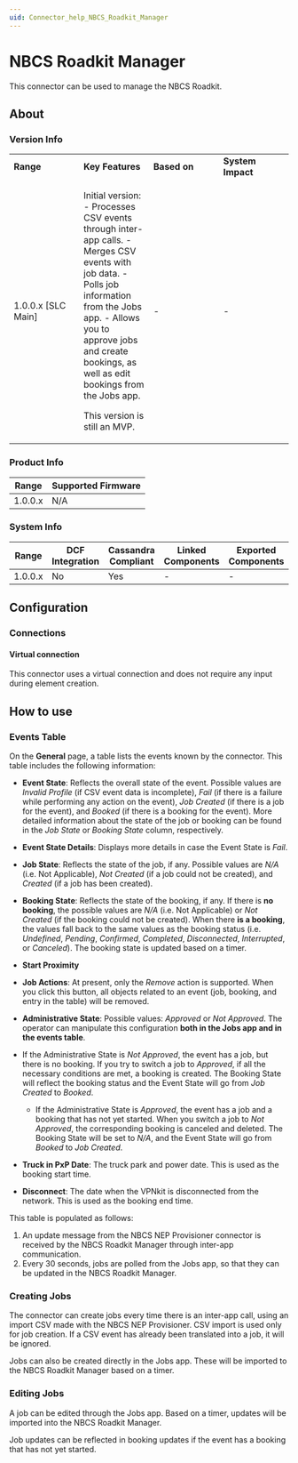 ```yaml
---
uid: Connector_help_NBCS_Roadkit_Manager
---
```


# NBCS Roadkit Manager

This connector can be used to manage the NBCS Roadkit.

## About

### Version Info

<table>
<colgroup>
<col style="width: 25%" />
<col style="width: 25%" />
<col style="width: 25%" />
<col style="width: 25%" />
</colgroup>
<tbody>
<tr class="odd">
<td><strong>Range</strong></td>
<td><strong>Key Features</strong></td>
<td><strong>Based on</strong></td>
<td><strong>System Impact</strong></td>
</tr>
<tr class="even">
<td>1.0.0.x [SLC Main]</td>
<td><p>Initial version: - Processes CSV events through inter-app calls. - Merges CSV events with job data. - Polls job information from the Jobs app. - Allows you to approve jobs and create bookings, as well as edit bookings from the Jobs app.</p>
<p>This version is still an MVP.</p></td>
<td>-</td>
<td>-</td>
</tr>
</tbody>
</table>

### Product Info

| **Range** | **Supported Firmware** |
|-----------|------------------------|
| 1.0.0.x   | N/A                    |

### System Info

| **Range** | **DCF Integration** | **Cassandra Compliant** | **Linked Components** | **Exported Components** |
|-----------|---------------------|-------------------------|-----------------------|-------------------------|
| 1.0.0.x   | No                  | Yes                     | \-                    | \-                      |

## Configuration

### Connections

#### Virtual connection

This connector uses a virtual connection and does not require any input during element creation.

## How to use

### Events Table

On the **General** page, a table lists the events known by the connector. This table includes the following information:

- **Event State**: Reflects the overall state of the event. Possible values are *Invalid Profile* (if CSV event data is incomplete), *Fail* (if there is a failure while performing any action on the event), *Job Created* (if there is a job for the event), and *Booked* (if there is a booking for the event). More detailed information about the state of the job or booking can be found in the *Job State* or *Booking State* column, respectively.

- **Event State Details**: Displays more details in case the Event State is *Fail*.

- **Job State**: Reflects the state of the job, if any. Possible values are *N/A* (i.e. Not Applicable), *Not Created* (if a job could not be created), and *Created* (if a job has been created).

- **Booking State**: Reflects the state of the booking, if any. If there is **no booking**, the possible values are *N/A* (i.e. Not Applicable) or *Not Created* (if the booking could not be created). When there **is a booking**, the values fall back to the same values as the booking status (i.e. *Undefined*, *Pending*, *Confirmed*, *Completed*, *Disconnected*, *Interrupted*, or *Canceled*). The booking state is updated based on a timer.

- **Start Proximity**

- **Job Actions**: At present, only the *Remove* action is supported. When you click this button, all objects related to an event (job, booking, and entry in the table) will be removed.

- **Administrative State**: Possible values: *Approved* or *Not Approved*. The operator can manipulate this configuration **both in the Jobs app and in the events table**.

- If the Administrative State is *Not Approved*, the event has a job, but there is no booking. If you try to switch a job to *Approved*, if all the necessary conditions are met, a booking is created. The Booking State will reflect the booking status and the Event State will go from *Job Created* to *Booked*.
  - If the Administrative State is *Approved*, the event has a job and a booking that has not yet started. When you switch a job to *Not Approved*, the corresponding booking is canceled and deleted. The Booking State will be set to *N/A*, and the Event State will go from *Booked* to *Job Created*.

- **Truck in PxP Date**: The truck park and power date. This is used as the booking start time.

- **Disconnect**: The date when the VPNkit is disconnected from the network. This is used as the booking end time.

This table is populated as follows:

1.  An update message from the NBCS NEP Provisioner connector is received by the NBCS Roadkit Manager through inter-app communication.
2.  Every 30 seconds, jobs are polled from the Jobs app, so that they can be updated in the NBCS Roadkit Manager.

### Creating Jobs

The connector can create jobs every time there is an inter-app call, using an import CSV made with the NBCS NEP Provisioner. CSV import is used only for job creation. If a CSV event has already been translated into a job, it will be ignored.

Jobs can also be created directly in the Jobs app. These will be imported to the NBCS Roadkit Manager based on a timer.

### Editing Jobs

A job can be edited through the Jobs app. Based on a timer, updates will be imported into the NBCS Roadkit Manager.

Job updates can be reflected in booking updates if the event has a booking that has not yet started.
